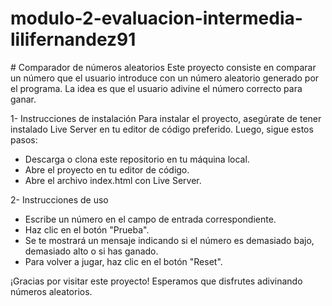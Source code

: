 # modulo-2-evaluacion-intermedia-lilifernandez91

# Comparador de números aleatorios
Este proyecto consiste en comparar un número que el usuario introduce con un número aleatorio generado por el programa. La idea es que el usuario adivine el número correcto para ganar.

1- Instrucciones de instalación
Para instalar el proyecto, asegúrate de tener instalado Live Server en tu editor de código preferido. Luego, sigue estos pasos:

- Descarga o clona este repositorio en tu máquina local.
- Abre el proyecto en tu editor de código.
- Abre el archivo index.html con Live Server.

2- Instrucciones de uso
- Escribe un número en el campo de entrada correspondiente.
- Haz clic en el botón "Prueba".
- Se te mostrará un mensaje indicando si el número es demasiado bajo, demasiado alto o si has ganado.
- Para volver a jugar, haz clic en el botón "Reset".

¡Gracias por visitar este proyecto! Esperamos que disfrutes adivinando números aleatorios.











